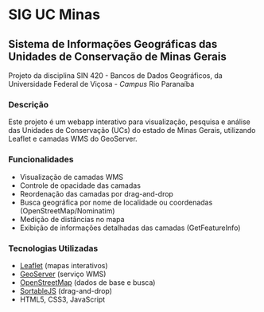 # SIG UC Minas
## Sistema de Informações Geográficas das Unidades de Conservação de Minas Gerais

Projeto da disciplina SIN 420 - Bancos de Dados Geográficos, da Universidade Federal de Viçosa - *Campus* Rio Paranaíba

### Descrição

Este projeto é um webapp interativo para visualização, pesquisa e análise das Unidades de Conservação (UCs) do estado de Minas Gerais, utilizando Leaflet e camadas WMS do GeoServer.

### Funcionalidades

- Visualização de camadas WMS
- Controle de opacidade das camadas
- Reordenação das camadas por drag-and-drop
- Busca geográfica por nome de localidade ou coordenadas (OpenStreetMap/Nominatim)
- Medição de distâncias no mapa
- Exibição de informações detalhadas das camadas (GetFeatureInfo)

### Tecnologias Utilizadas

- [Leaflet](https://leafletjs.com/) (mapas interativos)
- [GeoServer](https://geoserver.org/) (serviço WMS)
- [OpenStreetMap](https://www.openstreetmap.org/) (dados de base e busca)
- [SortableJS](https://sortablejs.github.io/Sortable/) (drag-and-drop)
- HTML5, CSS3, JavaScript